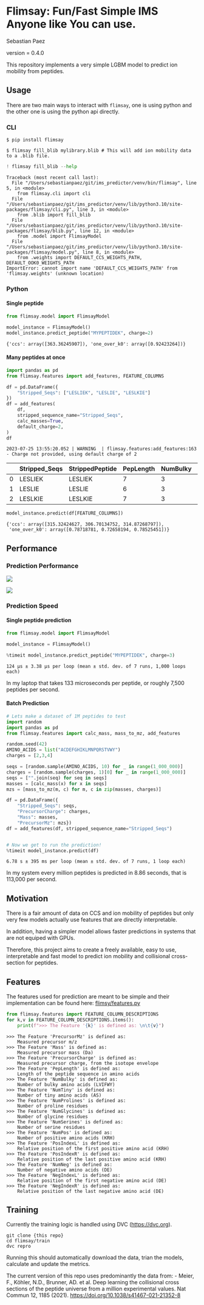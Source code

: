 # Flimsay: Fun/Fast Simple IMS Anyone like You can use.
Sebastian Paez

version = 0.4.0

This repository implements a very simple LGBM model to predict ion
mobility from peptides.

## Usage

There are two main ways to interact with `flimsay`, one is using python
and the other one is using the python api directly.

### CLI

``` shell
$ pip install flimsay
```

``` shell
$ flimsay fill_blib mylibrary.blib # This will add ion mobility data to a .blib file.
```

``` python
! flimsay fill_blib --help
```

    Traceback (most recent call last):
      File "/Users/sebastianpaez/git/ims_predictor/venv/bin/flimsay", line 5, in <module>
        from flimsay.cli import cli
      File "/Users/sebastianpaez/git/ims_predictor/venv/lib/python3.10/site-packages/flimsay/cli.py", line 3, in <module>
        from .blib import fill_blib
      File "/Users/sebastianpaez/git/ims_predictor/venv/lib/python3.10/site-packages/flimsay/blib.py", line 12, in <module>
        from .model import FlimsayModel
      File "/Users/sebastianpaez/git/ims_predictor/venv/lib/python3.10/site-packages/flimsay/model.py", line 8, in <module>
        from .weights import DEFAULT_CCS_WEIGHTS_PATH, DEFAULT_OOK0_WEIGHTS_PATH
    ImportError: cannot import name 'DEFAULT_CCS_WEIGHTS_PATH' from 'flimsay.weights' (unknown location)

### Python

#### Single peptide

``` python
from flimsay.model import FlimsayModel

model_instance = FlimsayModel()
model_instance.predict_peptide("MYPEPTIDEK", charge=2)
```

    {'ccs': array([363.36245907]), 'one_over_k0': array([0.92423264])}

#### Many peptides at once

``` python
import pandas as pd
from flimsay.features import add_features, FEATURE_COLUMNS

df = pd.DataFrame({
    "Stripped_Seqs": ["LESLIEK", "LESLIE", "LESLKIE"]
})
df = add_features(
    df,
    stripped_sequence_name="Stripped_Seqs",
    calc_masses=True,
    default_charge=2,
)
df
```

    2023-07-25 13:55:20.052 | WARNING  | flimsay.features:add_features:163 - Charge not provided, using default charge of 2

<div>
<style scoped>
    .dataframe tbody tr th:only-of-type {
        vertical-align: middle;
    }
&#10;    .dataframe tbody tr th {
        vertical-align: top;
    }
&#10;    .dataframe thead th {
        text-align: right;
    }
</style>

|     | Stripped_Seqs | StrippedPeptide | PepLength | NumBulky | NumTiny | NumProlines | NumGlycines | NumSerines | NumPos | PosIndexL | PosIndexR | NumNeg | NegIndexL | NegIndexR | Mass       | PrecursorCharge | PrecursorMz |
|-----|---------------|-----------------|-----------|----------|---------|-------------|-------------|------------|--------|-----------|-----------|--------|-----------|-----------|------------|-----------------|-------------|
| 0   | LESLIEK       | LESLIEK         | 7         | 3        | 1       | 0           | 0           | 1          | 1      | 0.857143  | 0.000000  | 2      | 0.142857  | 0.142857  | 830.474934 | 2               | 416.245292  |
| 1   | LESLIE        | LESLIE          | 6         | 3        | 1       | 0           | 0           | 1          | 0      | 1.000000  | 1.000000  | 2      | 0.166667  | 0.000000  | 702.379971 | 2               | 352.197811  |
| 2   | LESLKIE       | LESLKIE         | 7         | 3        | 1       | 0           | 0           | 1          | 1      | 0.571429  | 0.285714  | 2      | 0.142857  | 0.000000  | 830.474934 | 2               | 416.245292  |

</div>

``` python
model_instance.predict(df[FEATURE_COLUMNS])
```

    {'ccs': array([315.32424627, 306.70134752, 314.87268797]),
     'one_over_k0': array([0.78718781, 0.72658194, 0.78525451])}

## Performance

### Prediction Performance

![](https://github.com/TalusBio/flimsay/blob/main/train/plots/one_over_k0_model_ims_pred_vs_true.png)

![](https://github.com/TalusBio/flimsay/blob/main/train/plots/ccs_predicted_vs_real.png)

### Prediction Speed

#### Single peptide prediction

``` python
from flimsay.model import FlimsayModel

model_instance = FlimsayModel()

%timeit model_instance.predict_peptide("MYPEPTIDEK", charge=3)
```

    124 µs ± 3.38 µs per loop (mean ± std. dev. of 7 runs, 1,000 loops each)

In my laptop that takes 133 microseconds per peptide, or roughly 7,500
peptides per second.

#### Batch Prediction

``` python
# Lets make a dataset of 1M peptides to test
import random
import pandas as pd
from flimsay.features import calc_mass, mass_to_mz, add_features

random.seed(42)
AMINO_ACIDS = list("ACDEFGHIKLMNPQRSTVWY")
charges = [2,3,4]

seqs = [random.sample(AMINO_ACIDS, 10) for _ in range(1_000_000)]
charges = [random.sample(charges, 1)[0] for _ in range(1_000_000)]
seqs = ["".join(seq) for seq in seqs]
masses = [calc_mass(x) for x in seqs]
mzs = [mass_to_mz(m, c) for m, c in zip(masses, charges)]

df = pd.DataFrame({
    "Stripped_Seqs": seqs,
    "PrecursorCharge": charges,
    "Mass": masses,
    "PrecursorMz": mzs})
df = add_features(df, stripped_sequence_name="Stripped_Seqs")


# Now we get to run the prediction!
%timeit model_instance.predict(df)
```

    6.78 s ± 395 ms per loop (mean ± std. dev. of 7 runs, 1 loop each)

In my system every million peptides is predicted in 8.86 seconds, that is
113,000 per second.

## Motivation

There is a fair amount of data on CCS and ion mobility of peptides but
only very few models actually use features that are directly
interpretable.

In addition, having a simpler model allows faster predictions in systems
that are not equiped with GPUs.

Therefore, this project aims to create a freely available, easy to use,
interpretable and fast model to predict ion mobility and collisional
cross-section for peptides.

## Features

The features used for prediction are meant to be simple and their
implementation can be found here:
[flimsy/features.py](flimsy/features.py)

``` python
from flimsay.features import FEATURE_COLUMN_DESCRIPTIONS
for k,v in FEATURE_COLUMN_DESCRIPTIONS.items():
    print(f">>> The Feature '{k}' is defined as: \n\t{v}")
```

    >>> The Feature 'PrecursorMz' is defined as:
        Measured precursor m/z
    >>> The Feature 'Mass' is defined as:
        Measured precursor mass (Da)
    >>> The Feature 'PrecursorCharge' is defined as:
        Measured precursor charge, from the isotope envelope
    >>> The Feature 'PepLength' is defined as:
        Length of the peptide sequence in amino acids
    >>> The Feature 'NumBulky' is defined as:
        Number of bulky amino acids (LVIFWY)
    >>> The Feature 'NumTiny' is defined as:
        Number of tiny amino acids (AS)
    >>> The Feature 'NumProlines' is defined as:
        Number of proline residues
    >>> The Feature 'NumGlycines' is defined as:
        Number of glycine residues
    >>> The Feature 'NumSerines' is defined as:
        Number of serine residues
    >>> The Feature 'NumPos' is defined as:
        Number of positive amino acids (KRH)
    >>> The Feature 'PosIndexL' is defined as:
        Relative position of the first positive amino acid (KRH)
    >>> The Feature 'PosIndexR' is defined as:
        Relative position of the last positive amino acid (KRH)
    >>> The Feature 'NumNeg' is defined as:
        Number of negative amino acids (DE)
    >>> The Feature 'NegIndexL' is defined as:
        Relative position of the first negative amino acid (DE)
    >>> The Feature 'NegIndexR' is defined as:
        Relative position of the last negative amino acid (DE)

## Training

Currently the training logic is handled using DVC (https://dvc.org).

``` shell
git clone {this repo}
cd flimsay/train
dvc repro
```

Running this should automatically download the data, trian the models,
calculate and update the metrics.

The current version of this repo uses predominantly the data from: -
Meier, F., Köhler, N.D., Brunner, AD. et al. Deep learning the
collisional cross sections of the peptide universe from a million
experimental values. Nat Commun 12, 1185 (2021).
https://doi.org/10.1038/s41467-021-21352-8
